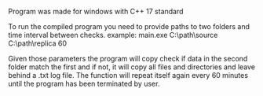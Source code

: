 Program was made for windows with C++ 17 standard

To run the compiled program you need to provide paths to two folders and time interval between checks. 
example: main.exe C:\path\source C:\path\replica 60 

Given those parameters the program will copy check if data in the second folder match the first and if not, it will copy all files and directories and leave behind a .txt log file. The function will repeat itself again every 60 minutes until the program has been terminated by user. 
